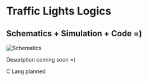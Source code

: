 
# Traffic Lights Logics

## Schematics + Simulation + Code =)


![Schematics](https://github.com/jKy0n/Traffic-Lights/blob/master/Simula%C3%A7%C3%A3o%20de%20semaforos.BMP?raw=true "Schematics Design")


Description coming soon =)

C Lang planned